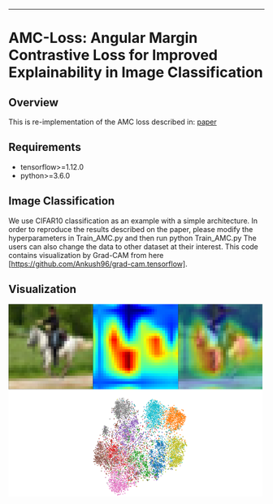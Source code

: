 _______
# AMC-Loss: Angular Margin Contrastive Loss for Improved Explainability in Image Classification

## Overview
This is re-implementation of the AMC loss described in: [paper](https://arxiv.org/pdf/2004.09805.pdf)

## Requirements
* tensorflow>=1.12.0
* python>=3.6.0

## Image Classification
We use CIFAR10 classification as an example with a simple architecture. In order to reproduce the results described on the paper, please modify the hyperparameters in Train_AMC.py and then run python Train_AMC.py The users can also change the data to other dataset at their interest. This code contains visualization by Grad-CAM from here [https://github.com/Ankush96/grad-cam.tensorflow]. 

## Visualization
<img src="result/cifar10/Baseline/result_baseline.png" width="500">
